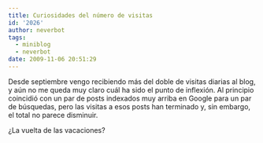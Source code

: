 ```yaml
---
title: Curiosidades del número de visitas
id: '2026'
author: neverbot
tags:
  - miniblog
  - neverbot
date: 2009-11-06 20:51:29
---
```


Desde septiembre vengo recibiendo más del doble de visitas diarias al blog, y aún no me queda muy claro cuál ha sido el punto de inflexión. Al principio coincidió con un par de posts indexados muy arriba en Google para un par de búsquedas, pero las visitas a esos posts han terminado y, sin embargo, el total no parece disminuir.

¿La vuelta de las vacaciones?
